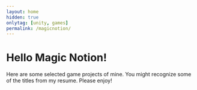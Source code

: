 ```yaml
---
layout: home
hidden: true
onlytag: [unity, games]
permalink: /magicnotion/
---
```


# Hello Magic Notion!

Here are some selected game projects of mine. You might recognize some of the titles from my resume. Please enjoy!